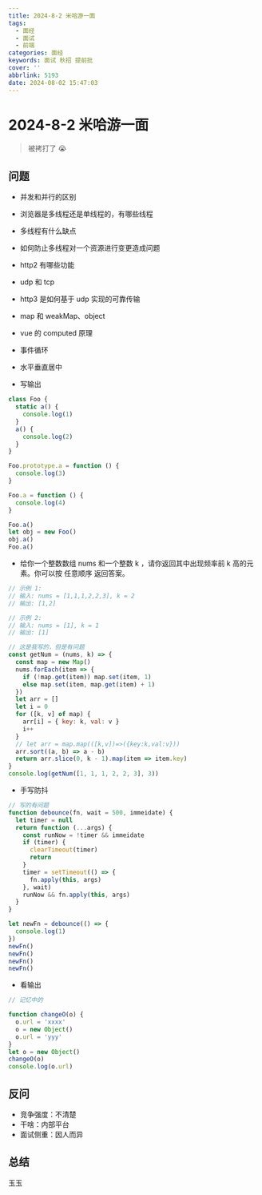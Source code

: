```yaml
---
title: 2024-8-2 米哈游一面
tags:
  - 面经
  - 面试
  - 前端
categories: 面经
keywords: 面试 秋招 提前批
cover: ''
abbrlink: 5193
date: 2024-08-02 15:47:03
---
```


# 2024-8-2 米哈游一面

> 被拷打了 😭

## 问题

- 并发和并行的区别
- 浏览器是多线程还是单线程的，有哪些线程
- 多线程有什么缺点
- 如何防止多线程对一个资源进行变更造成问题
- http2 有哪些功能
- udp 和 tcp
- http3 是如何基于 udp 实现的可靠传输
- map 和 weakMap、object
- vue 的 computed 原理
- 事件循环
- 水平垂直居中

- 写输出

```js
class Foo {
  static a() {
    console.log(1)
  }
  a() {
    console.log(2)
  }
}

Foo.prototype.a = function () {
  console.log(3)
}

Foo.a = function () {
  console.log(4)
}

Foo.a()
let obj = new Foo()
obj.a()
Foo.a()
```

- 给你一个整数数组 nums 和一个整数 k ，请你返回其中出现频率前 k 高的元素。你可以按 任意顺序 返回答案。

```js
// 示例 1:
// 输入: nums = [1,1,1,2,2,3], k = 2
// 输出: [1,2]

// 示例 2:
// 输入: nums = [1], k = 1
// 输出: [1]

// 这是我写的，但是有问题
const getNum = (nums, k) => {
  const map = new Map()
  nums.forEach(item => {
    if (!map.get(item)) map.set(item, 1)
    else map.set(item, map.get(item) + 1)
  })
  let arr = []
  let i = 0
  for ([k, v] of map) {
    arr[i] = { key: k, val: v }
    i++
  }
  // let arr = map.map(([k,v])=>({key:k,val:v}))
  arr.sort((a, b) => a - b)
  return arr.slice(0, k - 1).map(item => item.key)
}
console.log(getNum([1, 1, 1, 2, 2, 3], 3))
```

- 手写防抖

```js
// 写的有问题
function debounce(fn, wait = 500, immeidate) {
  let timer = null
  return function (...args) {
    const runNow = !timer && immeidate
    if (timer) {
      clearTimeout(timer)
      return
    }
    timer = setTimeout(() => {
      fn.apply(this, args)
    }, wait)
    runNow && fn.apply(this, args)
  }
}

let newFn = debounce(() => {
  console.log(1)
})
newFn()
newFn()
newFn()
newFn()
```

- 看输出

```js
// 记忆中的

function changeO(o) {
  o.url = 'xxxx'
  o = new Object()
  o.url = 'yyy'
}
let o = new Object()
changeO(o)
console.log(o.url)
```

## 反问

- 竞争强度：不清楚
- 干啥：内部平台
- 面试侧重：因人而异

## 总结

玉玉
